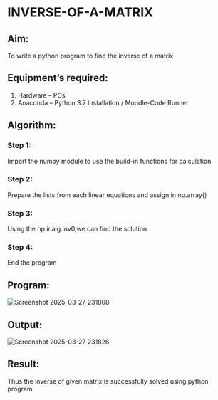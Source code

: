 # INVERSE-OF-A-MATRIX
## Aim:
To write a python program to find the inverse of a matrix
## Equipment’s required:
1. 	Hardware – PCs
2. 	Anaconda – Python 3.7 Installation / Moodle-Code Runner
## Algorithm:
### Step 1:
Import the numpy module to use the build-in functions for calculation
### Step 2:
Prepare the lists from each linear equations and assign in np.array()
### Step 3:
Using the np.inalg.inv0,we can find the solution
### Step 4:
End the program

## Program:

![Screenshot 2025-03-27 231808](https://github.com/user-attachments/assets/f6c15334-56ce-475c-b337-0715e5249c18)


## Output:

![Screenshot 2025-03-27 231826](https://github.com/user-attachments/assets/097fbfa4-4a80-4169-a340-957cd76d2e28)


## Result:
Thus the inverse of given matrix is successfully solved using python program

